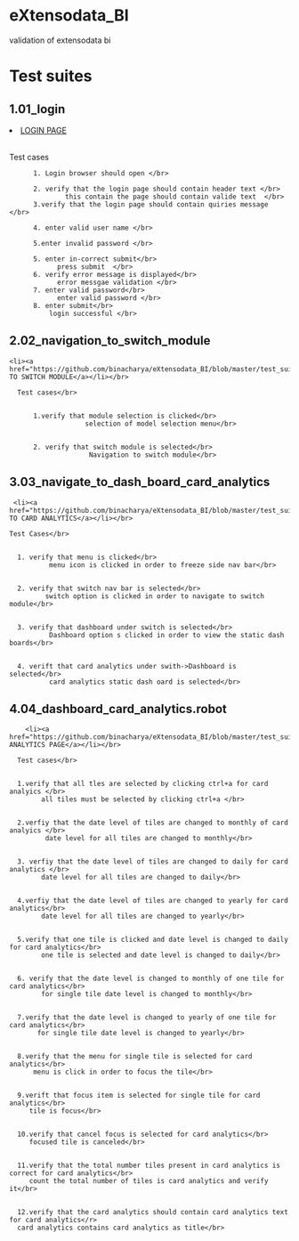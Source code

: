 # eXtensodata_BI
validation of extensodata bi </br>
 <h1>Test suites</br></h1>
  <h2>1.01_login</br></h2>
  
   <li><a href="https://github.com/binacharya/eXtensodata_BI/blob/master/test_suites/01_login.robot">LOGIN PAGE</a></li></br>
  
   Test cases</br>
   
          1. Login browser should open </br>
          
          2. verify that the login page should contain header text </br>
                  this contain the page should contain valide text  </br>
          3.verify that the login page should contain quiries message </br>
          
          4. enter valid user name </br>
          
          5.enter invalid password </br>
          
          5. enter in-correct submit</br>
                press submit  </br>
          6. verify error message is displayed</br> 
                error messgae validation </br>
          7. enter valid password</br>
                enter valid password </br>
          8. enter submit</br>
              login successful </br>
              
  <h2>2.02_navigation_to_switch_module</br></h2>
  
    <li><a href="https://github.com/binacharya/eXtensodata_BI/blob/master/test_suites/02_navigation_to_switch_module.robot">NAVIGATION TO SWITCH MODULE</a></li></br>
    
      Test cases</br>
      
      
          1.verify that module selection is clicked</br>
                       selection of model selection menu</br>
                       
                       
          2. verify that switch module is selected</br>
                        Navigation to switch module</br>
  <h2>3.03_navigate_to_dash_board_card_analytics</br></h2>
  
     <li><a href="https://github.com/binacharya/eXtensodata_BI/blob/master/test_suites/03_navigate_to_dash_board_card_analytics.robot">NAVIGATION TO CARD ANALYTICS</a></li></br>
     
    Test Cases</br>
    
    
      1. verify that menu is clicked</br>
              menu icon is clicked in order to freeze side nav bar</br>
              
              
      2. verify that switch nav bar is selected</br> 
             switch option is clicked in order to navigate to switch module</br>
             
             
      3. verify that dashboard under switch is selected</br>
              Dashboard option s clicked in order to view the static dash boards</br>
              
              
      4. verift that card analytics under swith->Dashboard is selected</br>
              card analytics static dash oard is selected</br> 
               
   <h2>4.04_dashboard_card_analytics.robot</h2>
   
        <li><a href="https://github.com/binacharya/eXtensodata_BI/blob/master/test_suites/04_dashboard_card_analytics.robot">CARD ANALYTICS PAGE</a></li></br>
        
      Test cases</br>
      
      
      1.verify that all tles are selected by clicking ctrl+a for card analyics </br>
            all tiles must be selected by clicking ctrl+a </br>
            
            
      2.verfiy that the date level of tiles are changed to monthly of card analyics </br>
             date level for all tiles are changed to monthly</br>
             
             
      3. verfiy that the date level of tiles are changed to daily for card analytics </br>
            date level for all tiles are changed to daily</br>
            
            
      4.verfiy that the date level of tiles are changed to yearly for card analytics</br>
            date level for all tiles are changed to yearly</br>
            
            
      5.verify that one tile is clicked and date level is changed to daily for card analytics</br>
            one tile is selected and date level is changed to daily</br>
            
            
      6. verify that the date level is changed to monthly of one tile for card analytics</br>
            for single tile date level is changed to monthly</br>
            
            
      7.verify that the date level is changed to yearly of one tile for card analytics</br>
           for single tile date level is changed to yearly</br>
           
           
      8.verify that the menu for single tile is selected for card analytics</br>
          menu is click in order to focus the tile</br>
          
          
      9.verift that focus item is selected for single tile for card analytics</br>
         tile is focus</br>
         
         
      10.verify that cancel focus is selected for card analytics</br>
         focused tile is canceled</br>
         
         
      11.verify that the total number tiles present in card analytics is correct for card analytics</br>
         count the total number of tiles is card analytics and verify it</br>
         
         
      12.verify that the card analytics should contain card analytics text for card analytics</r>
      card analytics contains card analytics as title</br>
      
      
      
      
    
          
     

